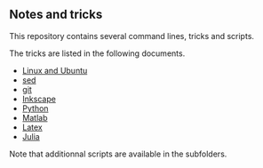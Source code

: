 ## Notes and tricks

This repository contains several command lines, tricks and scripts.

The tricks are listed in the following documents.

* [Linux and Ubuntu](linux.md)
* [sed](sed.md)
* [git](git.md)
* [Inkscape](inkscape.md)
* [Python](python.md)
* [Matlab](matlab.md)
* [Latex](latex.md)
* [Julia](julia.md)

Note that additionnal scripts are available in the subfolders.
